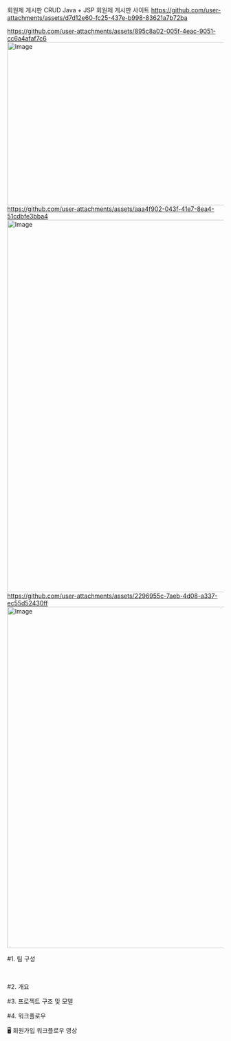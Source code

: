 회원제 게시판 CRUD
Java + JSP 회원제 게시판 사이트
https://github.com/user-attachments/assets/d7d12e60-fc25-437e-b998-83621a7b72ba

https://github.com/user-attachments/assets/895c8a02-005f-4eac-9051-cc6a4afaf7c6
<img width="1384" height="380" alt="Image" src="https://github.com/user-attachments/assets/2c389a5f-3f97-45d3-ad5a-196d60ed29c6" />
https://github.com/user-attachments/assets/aaa4f902-043f-41e7-8ea4-51cdbfe3bba4
<img width="2104" height="867" alt="Image" src="https://github.com/user-attachments/assets/c1058676-bd04-4ac3-9b05-dac9385a1ecc" />
https://github.com/user-attachments/assets/2296955c-7aeb-4d08-a337-ec55d52430ff
<img width="1880" height="795" alt="Image" src="https://github.com/user-attachments/assets/12139e2f-816d-42b1-926c-8e2977825737" />


#1. 팀 구성

 


#2. 개요








#3. 프로젝트 구조 및 모델







#4. 워크플로우

🖥️ 회원가입 워크플로우 영상
